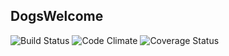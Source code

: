 ## DogsWelcome

![Build Status](https://codeship.com/projects/89e75340-a2b6-0133-4dd9-02fd9eecde37/status?branch=master)
![Code Climate](https://codeclimate.com/github/JosephWinfield/DogsWelcome.png)
![Coverage Status](https://coveralls.io/repos/JosephWinfield/DogsWelcome/badge.png)
